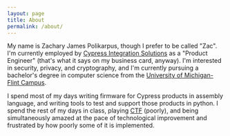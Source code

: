 ```yaml
---
layout: page
title: About
permalink: /about/
---
```


My name is Zachary James Polikarpus, though I prefer to be called "Zac". I'm
currently employed by [Cypress Integration Solutions][1] as a "Product
Engineer" (that's what it says on my business card, anyway). I'm interested in
security, privacy, and cryptography, and I'm currently pursuing a bachelor's
degree in computer science from the [University of Michigan-Flint Campus][2].

I spend most of my days writing firmware for Cypress products in assembly
language, and writing tools to test and support those products in python. I
spend the rest of my days in class, playing [CTF][4] (poorly), and being
simultaneously amazed at the pace of technological improvement and frustrated
by how poorly some of it is implemented.

[1]: https://cypressintegration.com
[2]: https://umflint.edu
[3]: /assets/resume.pdf
[4]: https://ctftime.org
